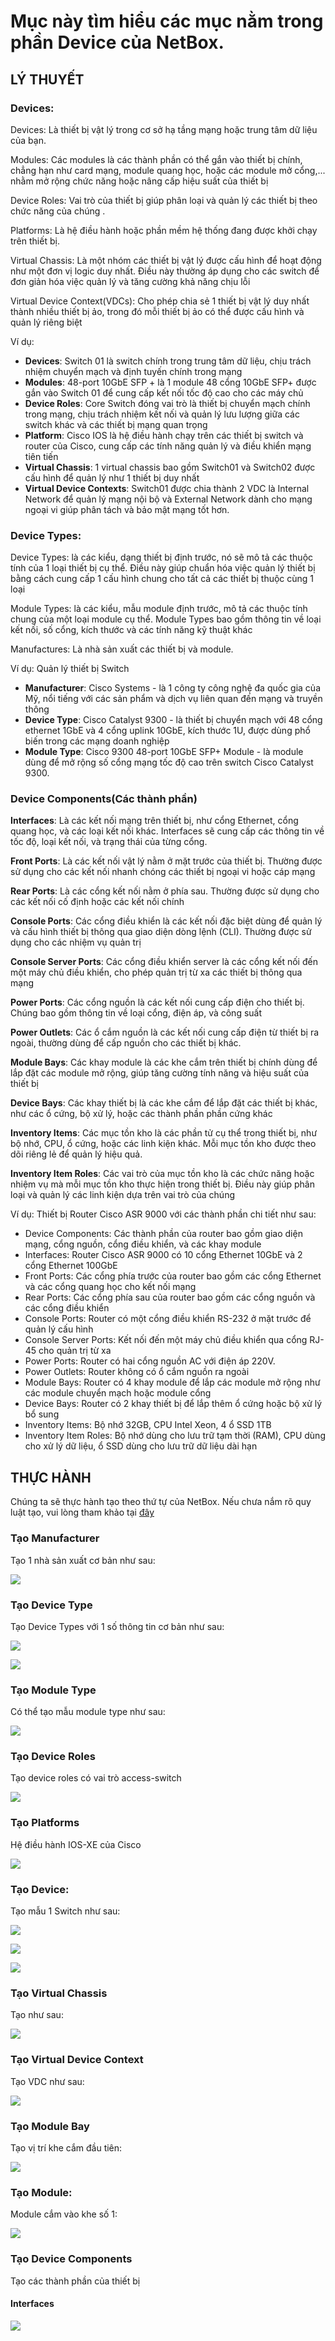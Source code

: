 # Mục này tìm hiểu các mục nằm trong phần Device của NetBox.
## LÝ THUYẾT
### Devices:
Devices: Là thiết bị vật lý trong cơ sở hạ tầng mạng hoặc trung tâm dữ liệu của bạn. 

Modules: Các modules là các thành phần có thể gắn vào thiết bị chính, chẳng hạn như card mạng, module quang học, hoặc các module mở cổng,... nhằm mở rộng chức năng hoặc nâng cấp hiệu suất của thiết bị

Device Roles: Vai trò của thiết bị giúp phân loại và quản lý các thiết bị theo chức năng của chúng .

Platforms: Là hệ điều hành hoặc phần mềm hệ thống đang được khởi chạy trên thiết bị. 

Virtual Chassis: Là một nhóm các thiết bị vật lý được cấu hình để hoạt động như một đơn vị logic duy nhất. Điều này thường áp dụng cho các switch để đơn giản hóa việc quản lý và tăng cường khả năng chịu lỗi

Virtual Device Context(VDCs): Cho phép chia sẻ 1 thiết bị vật lý duy nhất thành nhiều thiết bị ảo, trong đó mỗi thiết bị ảo có thể được cấu hình và quản lý riêng biệt

Ví dụ:
- **Devices**: Switch 01 là switch chính trong trung tâm dữ liệu, chịu trách nhiệm chuyển mạch và định tuyến chính trong mạng
- **Modules**: 48-port 10GbE SFP + là 1 module 48 cổng 10GbE SFP+ được gắn vào Switch 01 để cung cấp kết nối tốc độ cao cho các máy chủ
- **Device Roles**: Core Switch đóng vai trò là thiết bị chuyển mạch chính trong mạng, chịu trách nhiệm kết nối và quản lý lưu lượng giữa các switch khác và các thiết bị mạng quan trọng
- **Platform**: Cisco IOS là hệ điều hành chạy trên các thiết bị switch và router của Cisco, cung cấp các tính năng quản lý và điều khiển mạng tiên tiến
- **Virtual Chassis**: 1 virtual chassis bao gồm Switch01 và Switch02 được cấu hình để quản lý như 1 thiết bị duy nhất
- **Virtual Device Contexts**: Switch01 được chia thành 2 VDC là Internal Network để quản lý mạng nội bộ và External Network dành cho mạng ngoại vi giúp phân tách và bảo mật mạng tốt hơn.

### Device Types:
Device Types: là các kiểu, dạng thiết bị định trước, nó sẽ mô tả các thuộc tính của 1 loại thiết bị cụ thể. Điều này giúp chuẩn hóa việc quản lý thiết bị bằng cách cung cấp 1 cấu hình chung cho tất cả các thiết bị thuộc cùng 1 loại

Module Types: là các kiểu, mẫu module định trước, mô tả các thuộc tính chung của một loại module cụ thể. Module Types bao gồm thông tin về loại kết nối, số cổng, kích thước và các tính năng kỹ thuật khác

Manufactures: Là nhà sản xuất các thiết bị và module. 

Ví dụ: Quản lý thiết bị Switch
- **Manufacturer**: Cisco Systems - là 1 công ty công nghệ đa quốc gia của Mỹ, nổi tiếng với các sản phẩm và dịch vụ liên quan đến mạng và truyền thông
- **Device Type**: Cisco Catalyst 9300 - là thiết bị chuyển mạch với 48 cổng ethernet 1GbE và 4 cổng uplink 10GbE, kích thước 1U, được dùng phổ biến trong các mạng doanh nghiệp
- **Module Type**: Cisco 9300 48-port 10GbE SFP+ Module - là module dùng để mở rộng số cổng mạng tốc độ cao trên switch Cisco Catalyst 9300.

### Device Components(Các thành phần)
**Interfaces**: Là các kết nối mạng trên thiết bị, như cổng Ethernet, cổng quang học, và các loại kết nối khác. Interfaces sẽ cung cấp các thông tin về tốc độ, loại kết nối, và trạng thái của từng cổng.

**Front Ports**: Là các kết nối vật lý nằm ở mặt trước của thiết bị. 
Thường được sử dụng cho các kết nối nhanh chóng các thiết bị ngoại vi hoặc cáp mạng

**Rear Ports**: Là các cổng kết nối nằm ở phía sau. Thường được sử dụng cho các kết nối cố định hoặc các kết nối chính

**Console Ports**: Các cổng điều khiển là các kết nối đặc biệt dùng để quản lý và cấu hình thiết bị thông qua giao diện dòng lệnh (CLI). Thường được sử dụng cho các nhiệm vụ quản trị

**Console Server Ports**: Các cổng điều khiển server là các cổng kết nối đến một máy chủ điều khiển, cho phép quản trị từ xa các thiết bị thông qua mạng

**Power Ports**: Các cổng nguồn là các kết nối cung cấp điện cho thiết bị. Chúng bao gồm thông tin về loại cổng, điện áp, và công suất

**Power Outlets**: Các ổ cắm nguồn là các kết nối cung cấp điện từ thiết bị ra ngoài, thường dùng để cấp nguồn cho các thiết bị khác.

**Module Bays**: Các khay module là các khe cắm trên thiết bị chính dùng để lắp đặt các module mở rộng, giúp tăng cường tính năng và hiệu suất của thiết bị

**Device Bays**: Các khay thiết bị là các khe cắm để lắp đặt các thiết bị khác, như các ổ cứng, bộ xử lý, hoặc các thành phần phần cứng khác

**Inventory Items**: Các mục tồn kho là các phần tử cụ thể trong thiết bị, như bộ nhớ, CPU, ổ cứng, hoặc các linh kiện khác. Mỗi mục tồn kho được theo dõi riêng lẻ để quản lý hiệu quả.

**Inventory Item Roles**: Các vai trò của mục tồn kho là các chức năng hoặc nhiệm vụ mà mỗi mục tồn kho thực hiện trong thiết bị. Điều này giúp phân loại và quản lý các linh kiện dựa trên vai trò của chúng

Ví dụ:
Thiết bị Router Cisco ASR 9000 với các thành phần chi tiết như sau:
- Device Components: Các thành phần của router bao gồm giao diện mạng, cổng nguồn, cổng điều khiển, và các khay module
- Interfaces: Router Cisco ASR 9000 có 10 cổng Ethernet 10GbE và 2 cổng Ethernet 100GbE
- Front Ports: Các cổng phía trước của router bao gồm các cổng Ethernet và các cổng quang học cho kết nối mạng
- Rear Ports: Các cổng phía sau của router bao gồm các cổng nguồn và các cổng điều khiển
- Console Ports: Router có một cổng điều khiển RS-232 ở mặt trước để quản lý cấu hình
- Console Server Ports: Kết nối đến một máy chủ điều khiển qua cổng RJ-45 cho quản trị từ xa
- Power Ports: Router có hai cổng nguồn AC với điện áp 220V.
- Power Outlets: Router không có ổ cắm nguồn ra ngoài
- Module Bays: Router có 4 khay module để lắp các module mở rộng như các module chuyển mạch hoặc module cổng
- Device Bays: Router có 2 khay thiết bị để lắp thêm ổ cứng hoặc bộ xử lý bổ sung
- Inventory Items: Bộ nhớ 32GB, CPU Intel Xeon, 4 ổ SSD 1TB
- Inventory Item Roles: Bộ nhớ dùng cho lưu trữ tạm thời (RAM), CPU dùng cho xử lý dữ liệu, ổ SSD dùng cho lưu trữ dữ liệu dài hạn

## THỰC HÀNH 
Chúng ta sẽ thực hành tạo theo thứ tự của NetBox. Nếu chưa nắm rõ quy luật tạo, vui lòng tham khảo tại [đây](https://github.com/Ducmanh28/Thuc-Tap/blob/main/Linux/03.%20Linuxvagiaothucmang/NetBox/HowtoUse/OrderofOperators.md)

### Tạo Manufacturer
Tạo 1 nhà sản xuất cơ bản như sau:

![](/Anh/Screenshot_764.png)

### Tạo Device Type
Tạo Device Types với 1 số thông tin cơ bản như sau:

![](/Anh/Screenshot_765.png)

![](/Anh/Screenshot_766.png)

### Tạo Module Type
Có thể tạo mẫu module type như sau:

![](/Anh/Screenshot_767.png)

### Tạo Device Roles
Tạo device roles có vai trò access-switch

![](/Anh/Screenshot_768.png)

### Tạo Platforms
Hệ điều hành IOS-XE của Cisco

![](/Anh/Screenshot_769.png)

### Tạo Device:
Tạo mẫu 1 Switch như sau:

![](/Anh/Screenshot_771.png)

![](/Anh/Screenshot_772.png)

![](/Anh/Screenshot_773.png)
### Tạo Virtual Chassis
Tạo như sau:

![](/Anh/Screenshot_774.png)

### Tạo Virtual Device Context
Tạo VDC như sau:

![](/Anh/Screenshot_775.png)

### Tạo Module Bay
Tạo vị trí khe cắm đầu tiên:

![](/Anh/Screenshot_776.png)

### Tạo Module:
Module cắm vào khe số 1:

![](/Anh/Screenshot_777.png)

### Tạo Device Components
Tạo các thành phần của thiết bị
#### Interfaces

![](/Anh/Screenshot_778.png)
